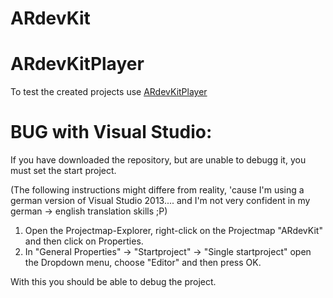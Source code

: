 ARdevKit
========

ARdevKitPlayer
==============

To test the created projects use <a href=https://github.com/Firebusa/ARdevKitPlayer>ARdevKitPlayer</a>

BUG with Visual Studio:
======================
If you have downloaded the repository, but are unable to debugg it, you must set the start project.

(The following instructions might differe from reality, 'cause I'm using a german version of Visual Studio 2013....
and I'm not very confident in my german -> english translation skills ;P)

1. Open the Projectmap-Explorer, right-click on the Projectmap "ARdevKit" and then click on Properties.
2. In "General Properties" -> "Startproject" -> "Single startproject" open the Dropdown menu, choose "Editor" and 
then press OK.

With this you should be able to debug the project.
